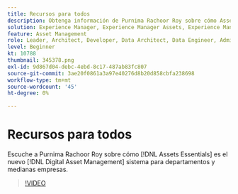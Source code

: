 ```yaml
---
title: Recursos para todos
description: Obtenga información de Purnima Rachoor Roy sobre cómo Assets Essentials es el nuevo sistema de administración de activos digitales para departamentos y medianas empresas.
solution: Experience Manager, Experience Manager Assets, Experience Manager as a Cloud Service
feature: Asset Management
role: Leader, Architect, Developer, Data Architect, Data Engineer, Admin, User
level: Beginner
kt: 10788
thumbnail: 345378.png
exl-id: 9d867d04-debc-4ebd-8c17-487ab83fc807
source-git-commit: 3ae20f0861a3a97e40276d8b20d858cbfa238698
workflow-type: tm+mt
source-wordcount: '45'
ht-degree: 0%

---
```



# Recursos para todos

Escuche a Purnima Rachoor Roy sobre cómo [!DNL Assets Essentials] es el nuevo [!DNL Digital Asset Management] sistema para departamentos y medianas empresas.

>[!VIDEO](https://video.tv.adobe.com/v/345378/?quality=12&learn=on)
